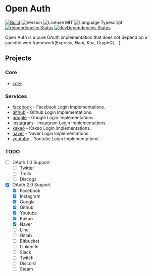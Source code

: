 # Open Auth

<p align="left">
  <a href="https://github.com/wan2land/openauth/actions?query=workflow%3A%22Node.js+CI%22"><img alt="Build" src="https://img.shields.io/github/workflow/status/wan2land/openauth/Node.js%20CI?logo=github&style=flat-square" /></a>
  <img alt="Version" src="https://img.shields.io/badge/dynamic/json?style=flat-square&color=fe7d37&label=version&query=%24.version&url=https%3A%2F%2Fraw.githubusercontent.com%2Fwan2land%2Fopenauth%2Fmaster%2Flerna.json" />
  <img alt="License MIT" src="https://img.shields.io/badge/license-MIT-97ca00.svg?style=flat-square" />
  <img alt="Language Typescript" src="https://img.shields.io/badge/language-Typescript-007acc.svg?style=flat-square" />
  <br />
  <a href="https://david-dm.org/wan2land/openauth"><img alt="dependencies Status" src="https://img.shields.io/david/wan2land/openauth.svg?style=flat-square" /></a>
  <a href="https://david-dm.org/wan2land/openauth?type=dev"><img alt="devDependencies Status" src="https://img.shields.io/david/dev/wan2land/openauth.svg?style=flat-square" /></a>
</p>

Open Auth is a pure OAuth implementation that does not depend on a specific web framework(Express, Hapi, Koa, GraphQL...).

## Projects

### Core

- [core](./packages/core)


### Services

- [facebook](./packages/facebook) - Facebook Login Implementations.
- [github](./packages/github) - Github Login Implementations.
- [google](./packages/google) - Google Login Implementations.
- [instagram](./packages/instagram) - Instagram Login Implementations.
- [kakao](./packages/kakao) - Kakao Login Implementations.
- [naver](./packages/naver) - Naver Login Implementations.
- [youtube](./packages/youtube) - Youtube Login Implementations.

### TODO

- [ ] OAuth 1.0 Support
  - [ ] Twitter
  - [ ] Trello
  - [ ] Discogs
- [x] OAuth 2.0 Support
  - [x] Facebook
  - [x] Instagram
  - [x] Google
  - [x] Github
  - [x] Youtube
  - [x] Kakao
  - [x] Naver
  - [ ] Line
  - [ ] Gitlab
  - [ ] Bitbucket
  - [ ] Linked In
  - [ ] Slack
  - [ ] Twitch
  - [ ] Discord
  - [ ] Steam
